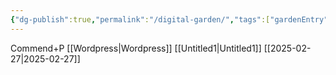 ```yaml
---
{"dg-publish":true,"permalink":"/digital-garden/","tags":["gardenEntry"]}
---
```


Commend+P
[[Wordpress\|Wordpress]]
[[Untitled1\|Untitled1]]
[[2025-02-27\|2025-02-27]]
